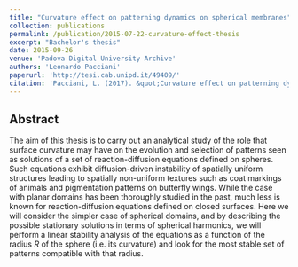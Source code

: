 ```yaml
---
title: "Curvature effect on patterning dynamics on spherical membranes"
collection: publications
permalink: /publication/2015-07-22-curvature-effect-thesis
excerpt: "Bachelor's thesis"
date: 2015-09-26
venue: 'Padova Digital University Archive'
authors: 'Leonardo Pacciani'
paperurl: 'http://tesi.cab.unipd.it/49409/'
citation: 'Pacciani, L. (2017). &quot;Curvature effect on patterning dynamics on spherical membranes&quot; <i>Padova Digital University Archive</i>.'
---
```


## Abstract
The aim of this thesis is to carry out an analytical study of the role that surface curvature may have on the evolution and selection of patterns seen as solutions of a set of reaction-diffusion equations defined on spheres. Such equations exhibit diffusion-driven instability of spatially uniform structures leading to spatially non-uniform textures such as coat markings of animals and pigmentation patterns on butterfly wings. While the case with planar domains has been thoroughly studied in the past, much less is known for reaction-diffusion equations defined on closed surfaces. Here we will consider the simpler case of spherical domains, and by describing the possible stationary solutions in terms of spherical harmonics, we will perform a linear stability analysis of the equations as a function of the radius $R$ of the sphere (i.e. its curvature) and look for the most stable set of patterns compatible with that radius.
